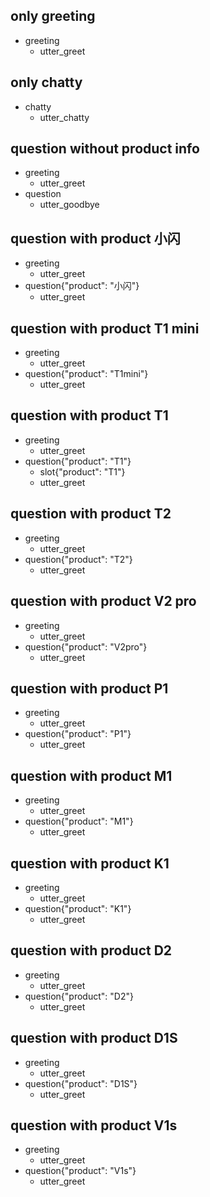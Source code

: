 ## only greeting
* greeting
    - utter_greet

## only chatty
* chatty
    - utter_chatty

## question without product info
* greeting
    - utter_greet
* question
    - utter_goodbye

## question with product 小闪
* greeting
    - utter_greet
* question{"product": "小闪"}
    - utter_greet

## question with product T1 mini
* greeting
    - utter_greet
* question{"product": "T1mini"}
    - utter_greet

## question with product T1
* greeting
    - utter_greet
* question{"product": "T1"}
    - slot{"product": "T1"}
    - utter_greet

## question with product T2
* greeting
    - utter_greet
* question{"product": "T2"}
    - utter_greet

## question with product V2 pro
* greeting
    - utter_greet
* question{"product": "V2pro"}
    - utter_greet

## question with product P1
* greeting
    - utter_greet
* question{"product": "P1"}
    - utter_greet

## question with product M1
* greeting
    - utter_greet
* question{"product": "M1"}
    - utter_greet

## question with product K1
* greeting
    - utter_greet
* question{"product": "K1"}
    - utter_greet

## question with product D2
* greeting
    - utter_greet
* question{"product": "D2"}
    - utter_greet

## question with product D1S
* greeting
    - utter_greet
* question{"product": "D1S"}
    - utter_greet

## question with product V1s
* greeting
    - utter_greet
* question{"product": "V1s"}
    - utter_greet